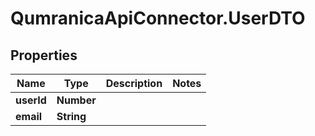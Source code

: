 # QumranicaApiConnector.UserDTO

## Properties

Name | Type | Description | Notes
------------ | ------------- | ------------- | -------------
**userId** | **Number** |  | 
**email** | **String** |  | 


